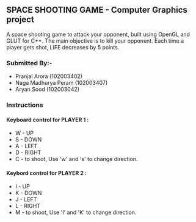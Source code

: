 ## SPACE SHOOTING GAME - Computer Graphics project
A space shooting game to attack your opponent, built using OpenGL and GLUT for C++.
The main objective is to kill your opponent. Each time a player gets shot, LIFE decreases by 5 points.

### Submitted By:- 
- Pranjal Arora (102003402)
- Naga Madhurya Peram (102003407)
- Aryan Sood (102003042)

### Instructions
#### Keyboard control for PLAYER 1 :
- W - UP
- S - DOWN
- A - LEFT
- D - RIGHT
- C - to shoot, Use 'w' and 's' to change direction.

#### Keybord control for PLAYER 2 :
- I - UP
- K - DOWN
- J - LEFT
- L - RIGHT
- M - to shoot, Use 'I' and 'K' to change direction.
